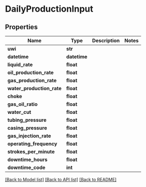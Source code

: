 # DailyProductionInput

## Properties
Name | Type | Description | Notes
------------ | ------------- | ------------- | -------------
**uwi** | **str** |  | 
**datetime** | **datetime** |  | 
**liquid_rate** | **float** |  | 
**oil_production_rate** | **float** |  | 
**gas_production_rate** | **float** |  | 
**water_production_rate** | **float** |  | 
**choke** | **float** |  | 
**gas_oil_ratio** | **float** |  | 
**water_cut** | **float** |  | 
**tubing_pressure** | **float** |  | 
**casing_pressure** | **float** |  | 
**gas_injection_rate** | **float** |  | 
**operating_frequency** | **float** |  | 
**strokes_per_minute** | **float** |  | 
**downtime_hours** | **float** |  | 
**downtime_code** | **int** |  | 

[[Back to Model list]](../README.md#documentation-for-models) [[Back to API list]](../README.md#documentation-for-api-endpoints) [[Back to README]](../README.md)


